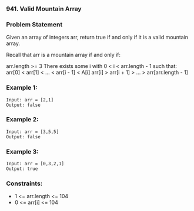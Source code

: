 ### 941. Valid Mountain Array


### Problem Statement
Given an array of integers arr, return true if and only if it is a valid mountain array.

Recall that arr is a mountain array if and only if:

arr.length >= 3
There exists some i with 0 < i < arr.length - 1 such that:
arr[0] < arr[1] < ... < arr[i - 1] < A[i]
arr[i] > arr[i + 1] > ... > arr[arr.length - 1]

 

### Example 1:
```
Input: arr = [2,1]
Output: false
```

### Example 2:
```
Input: arr = [3,5,5]
Output: false
```

### Example 3:
```
Input: arr = [0,3,2,1]
Output: true
```

### Constraints:

* 1 <= arr.length <= 104
* 0 <= arr[i] <= 104